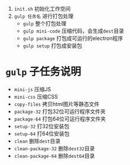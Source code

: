 1. `init.sh` 初始化工作空间
1. `gulp 任务名` 进行打包处理
    * `gulp` 整个打包处理
    * `gulp mini-code` 压缩代码，会生成`dest`目录
    * `gulp package` 打包成可运行的electron程序
    * `gulp setup` 打包成安装包

# `gulp` 子任务说明
* `mini-js` 压缩JS   
* `mini-css` 压缩CSS
* `copy-files` 拷贝html图片等静态文件
* `package-32` 打包32位可运行程序文件夹
* `package-64` 打包64位可运行程序文件夹
* `setup-32`  打32位安装包
* `setup-64`  打64位安装包
* `clean` 删除`dest`目录
* `clean-package-32` 删除`dest32`目录
* `clean-package-64` 删除`dest64`目录